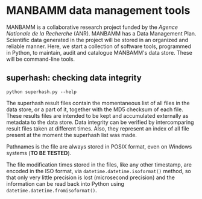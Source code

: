 # MANBAMM data management tools

MANBAMM is a collaborative research project funded by the *Agence Nationale de la Recherche* (ANR). MANBAMM has a Data Management Plan. Scientific data generated in the project will be stored in an organized and reliable manner. Here, we start a collection of software tools, programmed in Python, to maintain, audit and catalogue MANBAMM's data store. These will be command-line tools.

## superhash: checking data integrity

```
python superhash.py --help
```

The superhash result files contain the momentaneous list of all files in the data store, or a part of it, together with the MD5 checksum of each file. These results files are intended to be kept and accumulated externally as metadata to the data store. Data integrity can be verified by intercomparing result files taken at different times. Also, they represent an index of all file present at the moment the superhash list was made.

Pathnames is the file are always stored in POSIX format, even on Windows systems (**TO BE TESTED**).

The file modification times stored in the files, like any other timestamp, are encoded in the ISO format, via `datetime.datetime.isoformat()` method, so that only very little precision is lost (microsecond precision) and the information can be read back into Python using `datetime.datetime.fromisoformat()`.


